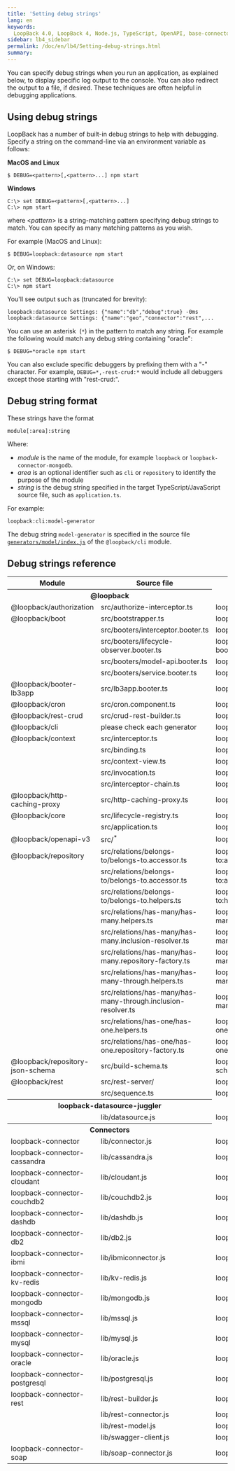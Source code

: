 ```yaml
---
title: 'Setting debug strings'
lang: en
keywords:
  LoopBack 4.0, LoopBack 4, Node.js, TypeScript, OpenAPI, base-connector.js
sidebar: lb4_sidebar
permalink: /doc/en/lb4/Setting-debug-strings.html
summary:
---
```


You can specify debug strings when you run an application, as explained below,
to display specific log output to the console. You can also redirect the output
to a file, if desired. These techniques are often helpful in debugging
applications.

## Using debug strings

LoopBack has a number of built-in debug strings to help with debugging. Specify
a string on the command-line via an environment variable as follows:

**MacOS and Linux**

```shell
$ DEBUG=<pattern>[,<pattern>...] npm start
```

**Windows**

```shell
C:\> set DEBUG=<pattern>[,<pattern>...]
C:\> npm start
```

where &lt;_pattern_&gt; is a string-matching pattern specifying debug strings to
match. You can specify as many matching patterns as you wish.

For example (MacOS and Linux):

```shell
$ DEBUG=loopback:datasource npm start
```

Or, on Windows:

```shell
C:\> set DEBUG=loopback:datasource
C:\> npm start
```

You'll see output such as (truncated for brevity):

```
loopback:datasource Settings: {"name":"db","debug":true} -0ms
loopback:datasource Settings: {"name":"geo","connector":"rest",...
```

You can use an asterisk  (`*`) in the pattern to match any string. For example
the following would match any debug string containing "oracle":

```shell
$ DEBUG=*oracle npm start
```

You can also exclude specific debuggers by prefixing them with a "-" character.
For example, `DEBUG=*,-rest-crud:*` would include all debuggers except those
starting with "rest-crud:".

## Debug string format

These strings have the format

`module[:area]:string`

Where:

- _module_ is the name of the module, for example `loopback` or
  `loopback-connector-mongodb`.
- _area_ is an optional identifier such as `cli` or `repository` to identify the
  purpose of the module
- _string_ is the debug string specified in the target TypeScript/JavaScript
  source file, such as `application.ts`.

For example:

`loopback:cli:model-generator`

The debug string `model-generator` is specified in the source file
[`generators/model/index.js`](https://github.com/strongloop/loopback-next/blob/master/packages/cli/generators/model/index.js)
of the `@loopback/cli` module.

## Debug strings reference

<table>
  <tbody>
    <tr>
      <th width="240">Module</th>
      <th width="330">Source file</th>
      <th width="330">String</th>
    </tr>
    <tr>
      <th colspan="2">@loopback</th>
    </tr>
    <tr>
      <td>@loopback/authorization</td>
      <td>src/authorize-interceptor.ts</td>
      <td>loopback:authorization:interceptor</td>
    </tr>
    <tr>
      <td>@loopback/boot</td>
      <td>src/bootstrapper.ts</td>
      <td>loopback:boot:bootstrapper</td>
    </tr>
    <tr>
      <td></td>
      <td>src/booters/interceptor.booter.ts</td>
      <td>loopback:boot:interceptor-booter</td>
    </tr>
    <tr>
      <td></td>
      <td>src/booters/lifecycle-observer.booter.ts</td>
      <td>loopback:boot:lifecycle-observer-booter</td>
    </tr>
    <tr>
      <td></td>
      <td>src/booters/model-api.booter.ts</td>
      <td>loopback:boot:model-api</td>
    </tr>
    <tr>
      <td></td>
      <td>src/booters/service.booter.ts</td>
      <td>loopback:boot:service-booter</td>
    </tr>
    <tr>
      <td>@loopback/booter-lb3app</td>
      <td>src/lb3app.booter.ts</td>
      <td>loopback:boot:lb3app</td>
    </tr>
    <tr>
      <td>@loopback/cron</td>
      <td>src/cron.component.ts</td>
      <td>loopback:cron</td>
    </tr>
    <tr>
      <td>@loopback/rest-crud</td>
      <td>src/crud-rest-builder.ts</td>
      <td>loopback:boot:crud-rest</td>
    </tr>
    <tr>
      <td>@loopback/cli</td>
      <td>please check each generator</td>
      <td>loopback:cli:_string_</td>
    </tr>
    <tr>
      <td>@loopback/context</td>
      <td>src/interceptor.ts</td>
      <td>loopback:context:interceptor</td>
    </tr>
    <tr>
      <td></td>
      <td>src/binding.ts</td>
      <td>loopback:context:binding</td>
    </tr>
    <tr>
      <td></td>
      <td>src/context-view.ts</td>
      <td>loopback:context:view</td>
    </tr>
     <tr>
      <td></td>
      <td>src/invocation.ts</td>
      <td>loopback:context:invocation</td>
    </tr>
    <tr>
      <td></td>
      <td>src/interceptor-chain.ts</td>
      <td>loopback:context:interceptor-chain</td>
    </tr>
    <tr>
      <td>@loopback/http-caching-proxy</td>
      <td>src/http-caching-proxy.ts</td>
      <td>loopback:http-caching-proxy</td>
    </tr>
    <tr>
      <td>@loopback/core</td>
      <td>src/lifecycle-registry.ts</td>
      <td>loopback:core:lifecycle</td>
    </tr>
    <tr>
      <td></td>
      <td>src/application.ts</td>
      <td>loopback:core:application</td>
    </tr>
    <tr>
      <td>@loopback/openapi-v3</td>
      <td>src/<sup>&#42;</sup></td>
      <td>loopback:openapi</td>
    </tr>
    <tr>
      <td>@loopback/repository</td>
      <td>src/relations/belongs-to/belongs-to.accessor.ts</td>
      <td>loopback:repository:relations:belongs-to:accessor</td>
    </tr>
    <tr>
      <td></td>
      <td>src/relations/belongs-to/belongs-to.accessor.ts</td>
      <td>loopback:repository:relations:belongs-to:accessor</td>
    </tr>
    <tr>
      <td></td>
      <td>src/relations/belongs-to/belongs-to.helpers.ts</td>
      <td>loopback:repository:relations:belongs-to:helpers</td>
    </tr>
    <tr>
      <td></td>
      <td>src/relations/has-many/has-many.helpers.ts</td>
      <td>loopback:repository:relations:has-many:helpers</td>
    </tr>
    <tr>
      <td></td>
      <td>src/relations/has-many/has-many.inclusion-resolver.ts</td>
      <td>loopback:repository:relations:has-many:inclusion-resolver</td>
    </tr>
    <tr>
      <td></td>
      <td>src/relations/has-many/has-many.repository-factory.ts</td>
      <td>loopback:repository:relations:has-many:repository-factory</td>
    </tr>
    <tr>
      <td></td>
      <td>src/relations/has-many/has-many-through.helpers.ts</td>
      <td>loopback:repository:relations:has-many-through:helpers</td>
    </tr>
    <tr>
      <td></td>
      <td>src/relations/has-many/has-many-through.inclusion-resolver.ts</td>
      <td>loopback:repository:relations:has-many-through:inclusion-resolver</td>
    </tr>
    <tr>
      <td></td>
      <td>src/relations/has-one/has-one.helpers.ts</td>
      <td>loopback:repository:relations:has-one:helpers</td>
    </tr>
    <tr>
      <td></td>
      <td>src/relations/has-one/has-one.repository-factory.ts</td>
      <td>loopback:repository:relations:has-one:repository-factory</td>
    </tr>
    <tr>
      <td>@loopback/repository-json-schema</td>
      <td>src/build-schema.ts</td>
      <td>loopback:repository-json-schema:build-schema</td>
    </tr>
    <tr>
      <td>@loopback/rest</td>
      <td>src/rest-server/</td>
      <td>loopback:rest:server</td>
    </tr>
    <tr>
      <td></td>
      <td>src/sequence.ts</td>
      <td>loopback:rest:sequence</td>
    </tr>
    <tr>
      <th colspan="2"><span>loopback-datasource-juggler</span></th>
    </tr>
    <tr>
      <td></td>
      <td>lib/datasource.js</td>
      <td>loopback:datasource</td>
    </tr>
    <tr>
      <th colspan="2">Connectors</th>
    </tr>
    <tr>
      <td>loopback-connector</td>
      <td>lib/connector.js</td>
      <td>loopback:connector</td>
    </tr>
    <tr>
      <td>loopback-connector-cassandra</td>
      <td>lib/cassandra.js</td>
      <td>loopback:connector:cassandra</td>
    </tr>
    <tr>
      <td>loopback-connector-cloudant</td>
      <td>lib/cloudant.js</td>
      <td>loopback:connector:cloudant</td>
    </tr>
    <tr>
      <td>loopback-connector-couchdb2</td>
      <td>lib/couchdb2.js</td>
      <td>loopback:connector:couchdb2</td>
    </tr>
    <tr>
      <td>loopback-connector-dashdb</td>
      <td>lib/dashdb.js</td>
      <td>loopback:connector:dashdb</td>
    </tr>
    <tr>
      <td>loopback-connector-db2</td>
      <td>lib/db2.js</td>
      <td>loopback:connector:db2</td>
    </tr>
    <tr>
      <td>loopback-connector-ibmi</td>
      <td>lib/ibmiconnector.js</td>
      <td>loopback:connector:ibmiconnector</td>
    </tr>
    <tr>
      <td>loopback-connector-kv-redis</td>
      <td>lib/kv-redis.js</td>
      <td>loopback:connector:kv-redis</td>
    </tr>
    <tr>
      <td>loopback-connector-mongodb</td>
      <td>lib/mongodb.js</td>
      <td>loopback:connector:mongodb</td>
    </tr>
    <tr>
      <td>loopback-connector-mssql</td>
      <td>lib/mssql.js</td>
      <td>loopback:connector:mssql</td>
    </tr>
    <tr>
      <td>loopback-connector-mysql</td>
      <td>lib/mysql.js</td>
      <td>loopback:connector:mysql</td>
    </tr>
    <tr>
      <td>loopback-connector-oracle</td>
      <td>lib/oracle.js</td>
      <td>loopback:connector:oracle</td>
    </tr>
    <tr>
      <td>loopback-connector-postgresql</td>
      <td>lib/postgresql.js</td>
      <td>loopback:connector:postgresql</td>
    </tr>
    <tr>
      <td>loopback-connector-rest</td>
      <td>lib/rest-builder.js</td>
      <td>loopback:connector:rest</td>
    </tr>
    <tr>
      <td></td>
      <td>lib/rest-connector.js</td>
      <td>loopback:connector:rest</td>
    </tr>
    <tr>
      <td></td>
      <td>lib/rest-model.js</td>
      <td>loopback:connector:rest</td>
    </tr>
    <tr>
      <td></td>
      <td>lib/swagger-client.js</td>
      <td>loopback:connector:rest:swagger</td>
    </tr>
    <tr>
      <td>loopback-connector-soap</td>
      <td>lib/soap-connector.js</td>
      <td>loopback:connector:soap</td>
    </tr>
  </tbody>
</table>
